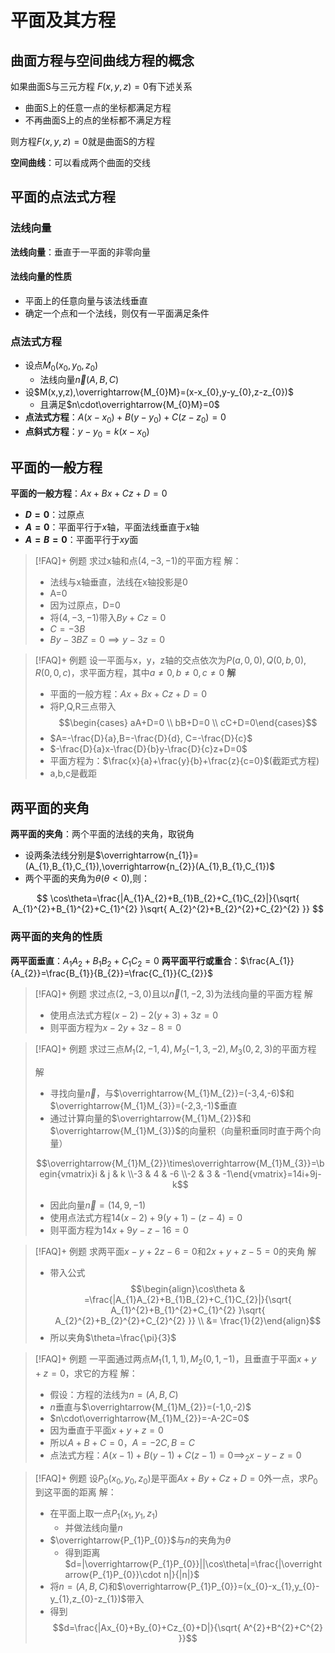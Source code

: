 # 平面及其方程
## 曲面方程与空间曲线方程的概念

如果曲面S与三元方程 $F(x,y,z)=0$有下述关系

- 曲面S上的任意一点的坐标都满足方程
- 不再曲面S上的点的坐标都不满足方程

则方程$F(x,y,z)=0$就是曲面S的方程

**空间曲线**：可以看成两个曲面的交线

## 平面的点法式方程

### 法线向量

**法线向量**：垂直于一平面的非零向量

#### 法线向量的性质
- 平面上的任意向量与该法线垂直
- 确定一个点和一个法线，则仅有一平面满足条件

### 点法式方程

- 设点$M_{0}(x_{0},y_{0},z_{0})$
  - 法线向量$\overrightarrow{n}(A,B,C)$
- 设$M(x,y,z),\overrightarrow{M_{0}M}=(x-x_{0},y-y_{0},z-z_{0})$
  - 且满足$n\cdot\overrightarrow{M_{0}M}=0$
- **点法式方程**：$A(x-x_{0})+B(y-y_{0})+C(z-z_{0})=0$
- **点斜式方程**：$y-y_{0}=k(x-x_{0})$

## 平面的一般方程

**平面的一般方程**：$Ax+Bx+Cz+D=0$

- **$D=0$**：过原点
- **$A=0$**：平面平行于$x$轴，平面法线垂直于$x$轴
- **$A=B=0$**：平面平行于$xy$面

> [!FAQ]+ 例题 
> 求过x轴和点$(4,-3,-1)$的平面方程
> 解：
>- 法线与x轴垂直，法线在x轴投影是0
>- A=0
>- 因为过原点，D=0
> - 将$(4,-3,-1)$带入$By+Cz=0$
> - $C=-3B$
> - $By-3BZ=0\implies y-3z=0$

> [!FAQ]+ 例题
> 设一平面与x，y，z轴的交点依次为$P(a,0,0),Q(0,b,0),R(0,0,c)$，求平面方程，其中$a\neq 0,b\neq 0,c\neq 0$
> **解**
> - 平面的一般方程：$Ax+Bx+Cz+D=0$
> - 将P,Q,R三点带入
> $$\begin{cases} aA+D=0 \\ bB+D=0 \\ cC+D=0\end{cases}$$
> - $A=-\frac{D}{a},B=-\frac{D}{d}, C=-\frac{D}{c}$
> - $-\frac{D}{a}x-\frac{D}{b}y-\frac{D}{c}z+D=0$
> - 平面方程为：$\frac{x}{a}+\frac{y}{b}+\frac{z}{c=0}$(截距式方程)
> - a,b,c是截距

## 两平面的夹角

**两平面的夹角**：两个平面的法线的夹角，取锐角

- 设两条法线分别是$\overrightarrow{n_{1}}=(A_{1},B_{1},C_{1}),\overrightarrow{n_{2}}(A_{1},B_{1},C_{1})$
- 两个平面的夹角为$\theta(\theta<0)$,则：

$$
\cos\theta=\frac{|A_{1}A_{2}+B_{1}B_{2}+C_{1}C_{2}|}{\sqrt{ A_{1}^{2}+B_{1}^{2}+C_{1}^{2} }\sqrt{ A_{2}^{2}+B_{2}^{2}+C_{2}^{2} }}
$$

### 两平面的夹角的性质

**两平面垂直**：$A_{1}A_{2}+B_{1}B_{2}+C_{1}C_{2}=0$
**两平面平行或重合**：$\frac{A_{1}}{A_{2}}=\frac{B_{1}}{B_{2}}=\frac{C_{1}}{C_{2}}$


> [!FAQ]+ 例题
> 求过点$(2,-3,0)$且以$\overrightarrow{n}(1,-2,3)$为法线向量的平面方程
> 解
> - 使用点法式方程$(x-2)-2(y+3)+3z=0$
> - 则平面方程为$x-2y+3z-8=0$

> [!FAQ]+ 例题
> 求过三点$M_{1}(2,-1,4),M_{2}(-1,3,-2),M_{3}(0,2,3)$的平面方程
> 
> 解
> - 寻找向量$\overrightarrow{n}$，与$\overrightarrow{M_{1}M_{2}}=(-3,4,-6)$和$\overrightarrow{M_{1}M_{3}}=(-2,3,-1)$垂直
> - 通过计算向量的$\overrightarrow{M_{1}M_{2}}$和$\overrightarrow{M_{1}M_{3}}$的向量积（向量积垂同时直于两个向量）
> 
> $$\overrightarrow{M_{1}M_{2}}\times\overrightarrow{M_{1}M_{3}}=\begin{vmatrix}i & j & k \\-3 & 4 & -6 \\-2 & 3 & -1\end{vmatrix}=14i+9j-k$$
> 
> - 因此向量$\overrightarrow{n}=(14,9,-1)$
> - 使用点法式方程$14(x-2)+9(y+1)-(z-4)=0$
> - 则平面方程为$14x+9y-z-16=0$

> [!FAQ]+ 例题
> 求两平面$x-y+2z-6=0$和$2x+y+z-5=0$的夹角
> 解
> 
> - 带入公式
> $$\begin{align}\cos\theta & =\frac{|A_{1}A_{2}+B_{1}B_{2}+C_{1}C_{2}|}{\sqrt{ A_{1}^{2}+B_{1}^{2}+C_{1}^{2} }\sqrt{ A_{2}^{2}+B_{2}^{2}+C_{2}^{2} }} \\ &= \frac{1}{2}\end{align}$$
> - 所以夹角$\theta=\frac{\pi}{3}$

> [!FAQ]+ 例题
> 一平面通过两点$M_{1}(1,1,1),M_{2}(0,1,-1)$，且垂直于平面$x+y+z=0$，求它的方程
> 解：
> 
> - 假设：方程的法线为$n=(A,B,C)$
> - $n$垂直与$\overrightarrow{M_{1}M_{2}}=(-1,0,-2)$
> - $n\cdot\overrightarrow{M_{1}M_{2}}=-A-2C=0$
> - 因为垂直于平面$x+y+z=0$
> - 所以$A+B+C=0，A=-2C,B=C$
> - 点法式方程：$A(x-1)+B(y-1)+C(z-1)=0\implies_{2}x-y-z=0$


> [!FAQ]+ 例题
> 设$P_{0}(x_{0},y_{0},z_{0})$是平面$Ax+By+Cz+D=0$外一点，求$P_{0}$到这平面的距离
> 解：
> 
> - 在平面上取一点$P_{1}(x_{1},y_{1},z_{1})$
>   - 并做法线向量$n$
> - $\overrightarrow{P_{1}P_{0}}$与$n$的夹角为$\theta$
>   - 得到距离$d=|\overrightarrow{P_{1}P_{0}}||\cos\theta|=\frac{|\overrightarrow{P_{1}P_{0}}\cdot n|}{|n|}$
> - 将$n=(A,B,C)$和$\overrightarrow{P_{1}P_{0}}=(x_{0}-x_{1},y_{0}-y_{1},z_{0}-z_{1})$带入
> - 得到
> $$d=\frac{|Ax_{0}+By_{0}+Cz_{0}+D|}{\sqrt{ A^{2}+B^{2}+C^{2} }}$$
